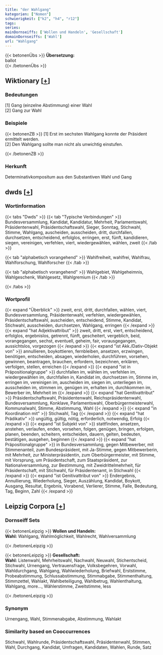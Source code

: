 ```yaml
---
title: "der Wahlgang"
kategorien: ["Nomen"]
schwierigkeit: ["k2", "h4", "r12"]
tags:
series:
mainDornseiffs: ['Wollen und Handeln', 'Gesellschaft']
domainDornseiffs: ['Wahl']
url: "Wahlgang"
---
```


{{< betonenÜbs >}}
**Übersetzung:**  
ballot  
{{< /betonenÜbs >}}

## Wiktionary [[+](https://de.wiktionary.org/wiki/Wahlgang)]

### Bedeutungen
[1] Gang (einzelne Abstimmung) einer Wahl  
[2] Gang zur Wahl  

### Beispiele
{{< betonenZB >}}
[1] Erst im sechsten Wahlgang konnte der Präsident ermittelt werden.  
[2] Den Wahlgang sollte man nicht als unwichtig einstufen.  

{{< /betonenZB >}}
### Herkunft
Determinativkompositum aus den Substantiven Wahl und Gang  



## dwds [[+](https://www.dwds.de/wb/Wahlgang)]

### Wortinformation
{{< tabs "Dwds" >}}
{{< tab "Typische Verbindungen" >}}
Bundesversammlung, Kandidat, Kandidatur, Mehrheit, Parlamentswahl, Präsidentenwahl, Präsidentschaftswahl, Sieger, Sonntag, Stichwahl, Stimme, Wahlgang, auscheiden, ausscheiden, dritt, durchfallen, durchsetzen, entscheidend, erfolglos, erringen, erst, fünft, kandidieren, siegen, vereinigen, verfehlen, viert, wiedergewählen, wählen, zweit
{{< /tab >}}

{{< tab "alphabetisch vorangehend" >}}
Wahlfreiheit, wahlfrei, Wahlfrau, Wahlforschung, Wahlforscher
{{< /tab >}}

{{< tab "alphabetisch vorangehend" >}}
Wahlgebiet, Wahlgeheimnis, Wahlgeschenk, Wahlgesetz, Wahlgremium
{{< /tab >}}

{{< /tabs >}}

### Wortprofil
{{< expand "Überblick" >}} zweit, erst, dritt, durchfallen, wählen, viert, Bundesversammlung, Präsidentenwahl, verfehlen, wiedergewählen, Präsidentschaftswahl, auscheiden, entscheidend, Stimme, Kandidat, Stichwahl, ausscheiden, durchsetzen, Wahlgang, erringen {{< /expand >}}
{{< expand "hat Adjektivattribut" >}} zweit, dritt, erst, viert, entscheidend, erfolglos, ergebnislos, getrennt, fünft, gescheitert, vergeblich, beid, vorangegangen, sechst, eventuell, geheim, fair, vorausgegangen, aussichtslos, vorgezogen {{< /expand >}}
{{< expand "ist Akk./Dativ-Objekt von" >}} annullieren, boykottieren, fernbleiben, ansetzen, erzwingen, benötigen, entscheiden, absagen, wiederholen, durchführen, vorsehen, gewinnen, beantragen, brauchen, erfordern, bezeichnen, erklären, verfolgen, stellen, erreichen {{< /expand >}}
{{< expand "ist in Präpositionalgruppe" >}} durchfallen im, wählen im, verfehlen im, wiedergewählen im, durchfallen in, Kandidat im, durchsetzen im, Stimme im, erringen im, vereinigen im, auscheiden im, siegen im, unterliegen im, ausscheiden im, stimmen im, genügen im, erhalten im, durchkommen im, Bewerber im, Mehrheit im {{< /expand >}}
{{< expand "hat Genitivattribut" >}} Präsidentschaftswahl, Präsidentenwahl, Reichspräsidentenwahl, Bundesversammlung, Konklave, Parlamentswahl, Oberbürgermeisterwahl, Kommunalwahl, Stimme, Abstimmung, Wahl {{< /expand >}}
{{< expand "in Koordination mit" >}} Stichwahl, Tag {{< /expand >}}
{{< expand "hat Prädikativ" >}} ungültig, gültig, nötig, erforderlich, notwendig, Erfolg {{< /expand >}}
{{< expand "ist Subjekt von" >}} stattfinden, ansetzen, anstehen, verlaufen, enden, vorsehen, folgen, genügen, bringen, erfolgen, planen, beenden, scheitern, entscheiden, dauern, gelten, bedeuten, bestätigen, ausgehen, beginnen {{< /expand >}}
{{< expand "hat Präpositionalgruppe" >}} in Bundesversammlung, gegen Mitbewerber, mit Stimmenanteil, zum Bundespräsident, mit Ja-Stimme, gegen Mitbewerberin, mit Mehrheit, zur Ministerpräsidentin, zum Oberbürgermeister, mit Stimme, mit Vorsprung, um Präsidentschaft, zum Staatspräsident, zur Nationalversammlung, zur Bestimmung, mit Zweidrittelmehrheit, für Präsidentschaft, mit Stichwahl, für Präsidentenamt, in Stichwahl {{< /expand >}}
{{< expand "ist Genitivattribut von" >}} Endergebnis, Annullierung, Wiederholung, Sieger, Auszählung, Kandidat, Boykott, Ausgang, Resultat, Ergebnis, Vorabend, Verlierer, Stimme, Falle, Bedeutung, Tag, Beginn, Zahl {{< /expand >}}

## Leipzig Corpora [[+](https://corpora.uni-leipzig.de/en/res?word=Wahlgang&corpusId=deu_newscrawl-public_2018)]

### Dornseiff Sets
{{< betonenLeipzig >}}
**Wollen und Handeln:**  
**Wahl:** Wahlgang, Wahlmöglichkeit, Wahlrecht, Wahlversammlung  

{{< /betonenLeipzig >}}


{{< betonenLeipzig >}}
**Gesellschaft:**  
**Wahl:** Listenwahl, Mehrheitswahl, Nachwahl, Neuwahl, Stichentscheid, Stichwahl, Urnengang, Vertrauensfrage, Volksbegehren, Vorwahl, Wahldurchgang, Wahlgang, Wahlwiederholung, Briefwahl, Erststimme, Probeabstimmung, Schlussabstimmung, Stimmabgabe, Stimmenthaltung, Stimmzettel, Wahlakt, Wahlbeteiligung, Wahlbetrug, Wahlenthaltung, Wahlgang, more..., Wählerstimme, Zweitstimme, less  

{{< /betonenLeipzig >}}

### Synonym
Urnengang, Wahl, Stimmenabgabe, Abstimmung, Wahlakt


### Similarity based on Cooccurrences
Stichwahl, Wahlrunde, Präsidentschaftswahl, Präsidentenwahl, Stimmen, Wahl, Durchgang, Kandidat, Umfragen, Kandidaten, Wahlen, Runde, Satz

